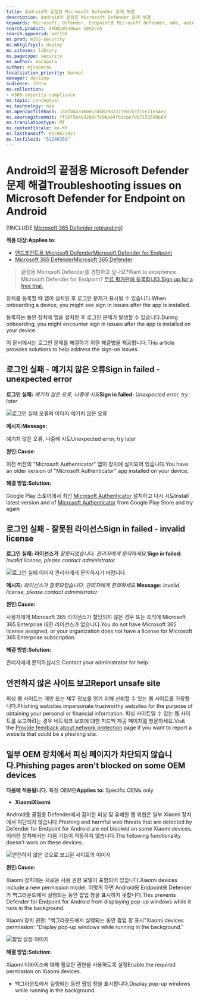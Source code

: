 ```yaml
---
title: Android의 끝점용 Microsoft Defender 문제 해결
description: Android의 끝점용 Microsoft Defender 문제 해결
keywords: Microsoft, defender, Endpoint용 Microsoft Defender, mde, android, cloud, connectivity, communication
search.product: eADQiWindows 10XVcnh
search.appverid: met150
ms.prod: m365-security
ms.mktglfcycl: deploy
ms.sitesec: library
ms.pagetype: security
ms.author: macapara
author: mjcaparas
localization_priority: Normal
manager: dansimp
audience: ITPro
ms.collection:
- m365-security-compliance
ms.topic: conceptual
ms.technology: mde
ms.openlocfilehash: 18afd4aa160ec345839d23719d1b3fcce21654ec
ms.sourcegitcommit: ff20f5b4e3268c7c98a84fb1cbe7db7151596b6d
ms.translationtype: MT
ms.contentlocale: ko-KR
ms.lasthandoff: 05/06/2021
ms.locfileid: "52246359"
---
```

# <a name="troubleshooting-issues-on-microsoft-defender-for-endpoint-on-android"></a><span data-ttu-id="0df65-104">Android의 끝점용 Microsoft Defender 문제 해결</span><span class="sxs-lookup"><span data-stu-id="0df65-104">Troubleshooting issues on Microsoft Defender for Endpoint on Android</span></span>

[!INCLUDE [Microsoft 365 Defender rebranding](../../includes/microsoft-defender.md)]

<span data-ttu-id="0df65-105">**적용 대상:**</span><span class="sxs-lookup"><span data-stu-id="0df65-105">**Applies to:**</span></span>
- [<span data-ttu-id="0df65-106">엔드포인트용 Microsoft Defender</span><span class="sxs-lookup"><span data-stu-id="0df65-106">Microsoft Defender for Endpoint</span></span>](https://go.microsoft.com/fwlink/p/?linkid=2154037)
- [<span data-ttu-id="0df65-107">Microsoft 365 Defender</span><span class="sxs-lookup"><span data-stu-id="0df65-107">Microsoft 365 Defender</span></span>](https://go.microsoft.com/fwlink/?linkid=2118804)

> <span data-ttu-id="0df65-108">끝점용 Microsoft Defender를 경험하고 싶나요?</span><span class="sxs-lookup"><span data-stu-id="0df65-108">Want to experience Microsoft Defender for Endpoint?</span></span> [<span data-ttu-id="0df65-109">무료 평가판에 등록합니다.</span><span class="sxs-lookup"><span data-stu-id="0df65-109">Sign up for a free trial.</span></span>](https://www.microsoft.com/microsoft-365/windows/microsoft-defender-atp?ocid=docs-wdatp-exposedapis-abovefoldlink) 

<span data-ttu-id="0df65-110">장치를 등록할 때 앱이 설치된 후 로그인 문제가 표시될 수 있습니다.</span><span class="sxs-lookup"><span data-stu-id="0df65-110">When onboarding a device, you might see sign in issues after the app is installed.</span></span>

<span data-ttu-id="0df65-111">등록하는 동안 장치에 앱을 설치한 후 로그인 문제가 발생할 수 있습니다.</span><span class="sxs-lookup"><span data-stu-id="0df65-111">During onboarding, you might encounter sign in issues after the app is installed on your device.</span></span>

<span data-ttu-id="0df65-112">이 문서에서는 로그인 문제를 해결하기 위한 해결법을 제공합니다.</span><span class="sxs-lookup"><span data-stu-id="0df65-112">This article provides solutions to help address the sign-on issues.</span></span>  

## <a name="sign-in-failed---unexpected-error"></a><span data-ttu-id="0df65-113">로그인 실패 - 예기치 않은 오류</span><span class="sxs-lookup"><span data-stu-id="0df65-113">Sign in failed - unexpected error</span></span>
<span data-ttu-id="0df65-114">**로그인 실패:** *예기치 않은 오류, 나중에 시도*</span><span class="sxs-lookup"><span data-stu-id="0df65-114">**Sign in failed:** *Unexpected error, try later*</span></span>

![로그인 실패 오류의 이미지 예기치 않은 오류](images/f9c3bad127d636c1f150d79814f35d4c.png)

<span data-ttu-id="0df65-116">**메시지:**</span><span class="sxs-lookup"><span data-stu-id="0df65-116">**Message:**</span></span>

<span data-ttu-id="0df65-117">예기치 않은 오류, 나중에 시도</span><span class="sxs-lookup"><span data-stu-id="0df65-117">Unexpected error, try later</span></span>

<span data-ttu-id="0df65-118">**원인:**</span><span class="sxs-lookup"><span data-stu-id="0df65-118">**Cause:**</span></span>

<span data-ttu-id="0df65-119">이전 버전의 "Microsoft Authenticator" 앱이 장치에 설치되어 있습니다.</span><span class="sxs-lookup"><span data-stu-id="0df65-119">You have an older version of "Microsoft Authenticator" app installed on your device.</span></span>

<span data-ttu-id="0df65-120">**해결 방법:**</span><span class="sxs-lookup"><span data-stu-id="0df65-120">**Solution:**</span></span>

<span data-ttu-id="0df65-121">Google Play 스토어에서 최신 [Microsoft Authenticator](https://play.google.com/store/apps/details?androidid=com.azure.authenticator) 설치하고 다시 시도</span><span class="sxs-lookup"><span data-stu-id="0df65-121">Install latest version and of [Microsoft Authenticator](https://play.google.com/store/apps/details?androidid=com.azure.authenticator) from Google Play Store and try again</span></span>

## <a name="sign-in-failed---invalid-license"></a><span data-ttu-id="0df65-122">로그인 실패 - 잘못된 라이선스</span><span class="sxs-lookup"><span data-stu-id="0df65-122">Sign in failed - invalid license</span></span>

<span data-ttu-id="0df65-123">**로그인 실패: 라이선스가** *잘못되었습니다. 관리자에게 문의하세요.*</span><span class="sxs-lookup"><span data-stu-id="0df65-123">**Sign in failed:** *Invalid license, please contact administrator*</span></span>

![로그인 실패 이미지 관리자에게 문의하시기 바랍니다.](images/920e433f440fa1d3d298e6a2a43d4811.png)

<span data-ttu-id="0df65-125">**메시지:** *라이선스가 잘못되었습니다. 관리자에게 문의하세요.*</span><span class="sxs-lookup"><span data-stu-id="0df65-125">**Message:** *Invalid license, please contact administrator*</span></span>

<span data-ttu-id="0df65-126">**원인:**</span><span class="sxs-lookup"><span data-stu-id="0df65-126">**Cause:**</span></span>

<span data-ttu-id="0df65-127">사용자에게 Microsoft 365 라이선스가 할당되지 않은 경우 또는 조직에 Microsoft 365 Enterprise 대한 라이선스가 없습니다.</span><span class="sxs-lookup"><span data-stu-id="0df65-127">You do not have Microsoft 365 license assigned, or your organization does not have a license for Microsoft 365 Enterprise subscription.</span></span>

<span data-ttu-id="0df65-128">**해결 방법:**</span><span class="sxs-lookup"><span data-stu-id="0df65-128">**Solution:**</span></span>

<span data-ttu-id="0df65-129">관리자에게 문의하십시오.</span><span class="sxs-lookup"><span data-stu-id="0df65-129">Contact your administrator for help.</span></span>

## <a name="report-unsafe-site"></a><span data-ttu-id="0df65-130">안전하지 않은 사이트 보고</span><span class="sxs-lookup"><span data-stu-id="0df65-130">Report unsafe site</span></span>

<span data-ttu-id="0df65-131">피싱 웹 사이트는 개인 또는 재무 정보를 얻기 위해 신뢰할 수 있는 웹 사이트를 가장합니다.</span><span class="sxs-lookup"><span data-stu-id="0df65-131">Phishing websites impersonate trustworthy websites for the purpose of obtaining your personal or financial information.</span></span> <span data-ttu-id="0df65-132">피싱 [](https://www.microsoft.com/wdsi/filesubmission/exploitguard/networkprotection) 사이트일 수 있는 웹 사이트를 보고하려는 경우 네트워크 보호에 대한 피드백 제공 페이지를 방문하세요.</span><span class="sxs-lookup"><span data-stu-id="0df65-132">Visit the [Provide feedback about network protection](https://www.microsoft.com/wdsi/filesubmission/exploitguard/networkprotection) page if you want to report a website that could be a phishing site.</span></span>

## <a name="phishing-pages-arent-blocked-on-some-oem-devices"></a><span data-ttu-id="0df65-133">일부 OEM 장치에서 피싱 페이지가 차단되지 않습니다.</span><span class="sxs-lookup"><span data-stu-id="0df65-133">Phishing pages aren't blocked on some OEM devices</span></span>

<span data-ttu-id="0df65-134">**다음에 적용됩니다.** 특정 OEM만</span><span class="sxs-lookup"><span data-stu-id="0df65-134">**Applies to:** Specific OEMs only</span></span>

-   <span data-ttu-id="0df65-135">**Xiaomi**</span><span class="sxs-lookup"><span data-stu-id="0df65-135">**Xiaomi**</span></span>

<span data-ttu-id="0df65-136">Android용 끝점용 Defender에서 감지한 피싱 및 유해한 웹 위협은 일부 Xiaomi 장치에서 차단되지 않습니다.</span><span class="sxs-lookup"><span data-stu-id="0df65-136">Phishing and harmful web threats that are detected by Defender for Endpoint for Android are not blocked on some Xiaomi devices.</span></span> <span data-ttu-id="0df65-137">이러한 장치에서는 다음 기능이 작동하지 않습니다.</span><span class="sxs-lookup"><span data-stu-id="0df65-137">The following functionality doesn't work on these devices.</span></span>

![안전하지 않은 것으로 보고된 사이트의 이미지](images/0c04975c74746a5cdb085e1d9386e713.png)


<span data-ttu-id="0df65-139">**원인:**</span><span class="sxs-lookup"><span data-stu-id="0df65-139">**Cause:**</span></span>

<span data-ttu-id="0df65-140">Xiaomi 장치에는 새로운 사용 권한 모델이 포함되어 있습니다.</span><span class="sxs-lookup"><span data-stu-id="0df65-140">Xiaomi devices include a new permission model.</span></span> <span data-ttu-id="0df65-141">이렇게 하면 Android용 Endpoint용 Defender가 백그라운드에서 실행되는 동안 팝업 창을 표시하지 못합니다.</span><span class="sxs-lookup"><span data-stu-id="0df65-141">This prevents Defender for Endpoint for Android from displaying pop-up windows while it runs in the background.</span></span>

<span data-ttu-id="0df65-142">Xiaomi 장치 권한: "백그라운드에서 실행되는 동안 팝업 창 표시"</span><span class="sxs-lookup"><span data-stu-id="0df65-142">Xiaomi devices permission: "Display pop-up windows while running in the background."</span></span>

![팝업 설정 이미지](images/6e48e7b29daf50afddcc6c8c7d59fd64.png)

<span data-ttu-id="0df65-144">**해결 방법:**</span><span class="sxs-lookup"><span data-stu-id="0df65-144">**Solution:**</span></span>

<span data-ttu-id="0df65-145">Xiaomi 디바이스에 대해 필요한 권한을 사용하도록 설정</span><span class="sxs-lookup"><span data-stu-id="0df65-145">Enable the required permission on Xiaomi devices.</span></span>

- <span data-ttu-id="0df65-146">백그라운드에서 실행되는 동안 팝업 창을 표시합니다.</span><span class="sxs-lookup"><span data-stu-id="0df65-146">Display pop-up windows while running in the background.</span></span>
